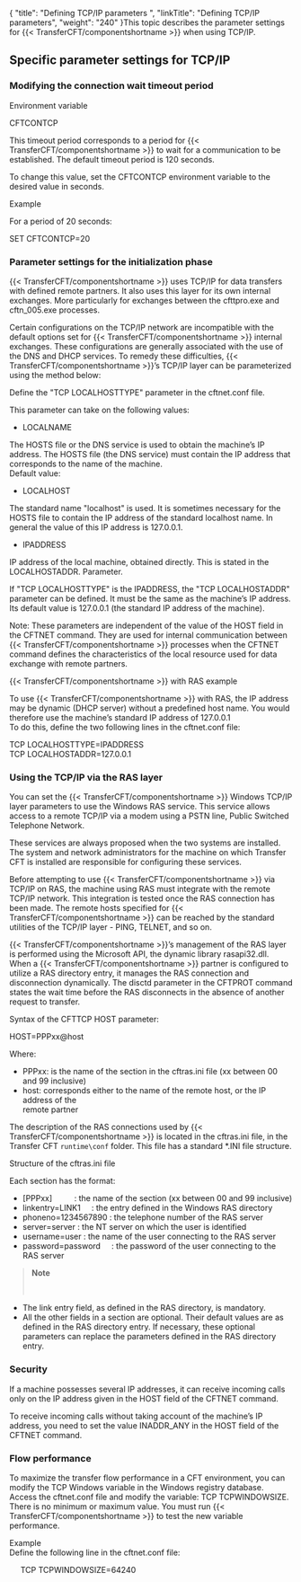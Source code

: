 {
    "title": "Defining TCP/IP parameters  ",
    "linkTitle": "Defining TCP/IP parameters",
    "weight": "240"
}This topic describes the parameter settings for  {{< TransferCFT/componentshortname  >}} when using
TCP/IP.

<span id="Specific_parameter_settings_for_TCP_IP"></span>

## Specific parameter settings for TCP/IP

### Modifying the connection wait timeout period

Environment variable

CFTCONTCP

This timeout period corresponds to a period for  {{< TransferCFT/componentshortname  >}} to wait
for a communication to be established. The default timeout period is 120
seconds.

To change this value, set the CFTCONTCP
environment variable to the desired value in seconds.

Example

For a period of 20 seconds:

SET CFTCONTCP=20

### Parameter settings for the initialization phase

{{< TransferCFT/componentshortname  >}} uses TCP/IP for data transfers with defined remote partners.
It also uses this layer for its own internal exchanges. More particularly
for exchanges between the cfttpro.exe and cftn\_005.exe processes.

Certain configurations on the TCP/IP network are incompatible with the
default options set for  {{< TransferCFT/componentshortname  >}} internal exchanges. These configurations
are generally associated with the use of the DNS and DHCP services. To
remedy these difficulties,  {{< TransferCFT/componentshortname  >}}’s TCP/IP layer can be parameterized
using the method below:

Define the "TCP LOCALHOSTTYPE" parameter in the cftnet.conf
file.

This parameter can take on the following values:

-   LOCALNAME

The HOSTS file or the DNS service is used to obtain the machine’s IP
address. The HOSTS file (the DNS service) must contain the IP address
that corresponds to the name of the machine.  
Default value:

-   LOCALHOST

The standard name "localhost" is used. It is sometimes necessary
for the HOSTS file to contain the IP address of the standard localhost
name. In general the value of this IP address is 127.0.0.1.

-   IPADDRESS

IP address of the local machine, obtained directly. This is stated in
the LOCALHOSTADDR. Parameter.

If "TCP LOCALHOSTTYPE" is the IPADDRESS, the "TCP LOCALHOSTADDR"
parameter can be defined. It must be the same as the machine’s IP address.
Its default value is 127.0.0.1 (the standard IP address of the machine).

Note: These parameters are independent of the value of the HOST field
in the CFTNET command. They are used for internal communication between
  {{< TransferCFT/componentshortname  >}} processes when the CFTNET command defines the characteristics
of the local resource used for data exchange with remote partners.

{{< TransferCFT/componentshortname  >}} with RAS example

To use  {{< TransferCFT/componentshortname  >}} with RAS, the IP address may be dynamic (DHCP server)
without a predefined host name. You would therefore use the machine’s
standard IP address of 127.0.0.1  
To do this, define the two following lines in the cftnet.conf file:  

TCP LOCALHOSTTYPE=IPADDRESS  
TCP LOCALHOSTADDR=127.0.0.1

### Using the TCP/IP via the RAS layer

You can set the  {{< TransferCFT/componentshortname  >}} Windows TCP/IP layer parameters to use
the Windows RAS service. This service allows access to a remote TCP/IP
via a modem using a PSTN line, Public Switched Telephone Network.

These services are always proposed when the two systems are installed.
The system and network administrators for the machine on which Transfer
CFT is installed are responsible for configuring these services.

Before attempting to use  {{< TransferCFT/componentshortname  >}} via TCP/IP on RAS, the machine using RAS must integrate with the
remote TCP/IP network. This integration is tested once the RAS connection
has been made. The remote hosts specified
for  {{< TransferCFT/componentshortname  >}} can be reached by the standard utilities of the TCP/IP
layer - PING, TELNET, and so on.

{{< TransferCFT/componentshortname  >}}’s management of the RAS layer is performed using the Microsoft
API, the dynamic library rasapi32.dll. When a  {{< TransferCFT/componentshortname  >}} partner
is configured to utilize a RAS directory entry, it manages the RAS connection
and disconnection dynamically. The disctd parameter in the CFTPROT command
states the wait time before the RAS disconnects in the absence of another
request to transfer.

Syntax of the CFTTCP HOST parameter:

HOST=PPPxx@host

Where:

-   PPPxx: is the
    name of the section in the cftras.ini file (xx between 00 and 99
    inclusive)
-   host: corresponds
    either to the name of the remote host, or the IP address of the  
    remote partner

The description of the RAS connections used by  {{< TransferCFT/componentshortname  >}} is located
in the cftras.ini file, in the Transfer
CFT `runtime\conf`  folder. This file has a standard \*.INI file structure.

Structure of the cftras.ini file

Each section has the format:

-   \[PPPxx\]          :
    the name of the section (xx between 00 and 99 inclusive)
-   linkentry=LINK1    
    : the entry defined in the Windows RAS directory
-   phoneno=1234567890
    : the telephone number of the RAS server
-   server=server :
    the NT server on which the user is identified
-   username=user :
    the name of the user connecting to the RAS server
-   password=password    
    : the password of the user connecting to the RAS server

> **Note**
>
>  

-   The link
    entry field, as defined in the RAS directory, is mandatory.
-   All the other fields
    in a section are optional. Their default values are as defined in the
    RAS directory entry. If necessary, these optional parameters can replace
    the parameters defined in the RAS directory entry.

### Security

If a machine possesses several IP addresses, it can receive incoming
calls only on the IP address given in the HOST field of the CFTNET command.

To receive incoming calls without taking account of the machine’s IP
address, you need to set the value INADDR\_ANY in the HOST field of the
CFTNET command.

### Flow performance

To maximize the transfer flow performance in a CFT environment, you
can modify the TCP Windows variable in the Windows registry database.
Access the cftnet.conf file and modify the variable: TCP TCPWINDOWSIZE.
There is no minimum or maximum value. You must run  {{< TransferCFT/componentshortname  >}} to test the new
variable performance.

Example  
Define the following line in the cftnet.conf file:

     TCP TCPWINDOWSIZE=64240
